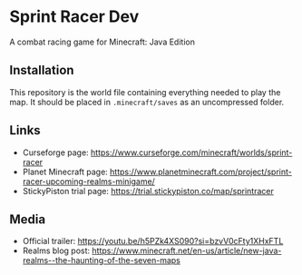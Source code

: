 # Sprint Racer Dev
 A combat racing game for Minecraft: Java Edition

## Installation
This repository is the world file containing everything needed to play the map. It should be placed in `.minecraft/saves` as an uncompressed folder.

## Links
- Curseforge page: https://www.curseforge.com/minecraft/worlds/sprint-racer
- Planet Minecraft page: https://www.planetminecraft.com/project/sprint-racer-upcoming-realms-minigame/
- StickyPiston trial page: https://trial.stickypiston.co/map/sprintracer

## Media
- Official trailer: https://youtu.be/h5PZk4XS090?si=bzvV0cFty1XHxFTL
- Realms blog post: https://www.minecraft.net/en-us/article/new-java-realms--the-haunting-of-the-seven-maps
